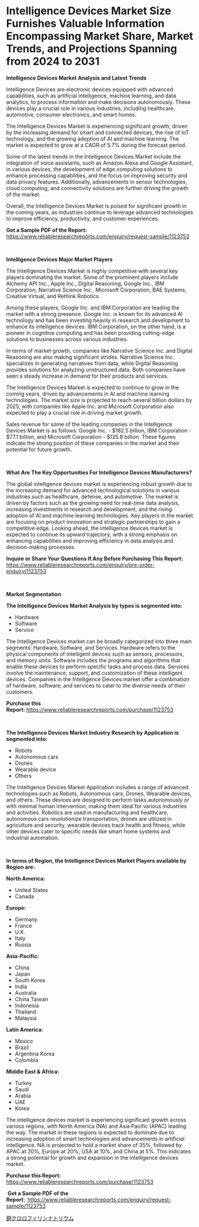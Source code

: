 <p><h1>Intelligence Devices Market Size Furnishes Valuable Information Encompassing Market Share, Market Trends, and Projections Spanning from 2024 to 2031</h1></p><p><strong>Intelligence Devices Market Analysis and Latest Trends</strong></p>
<p><p>Intelligence Devices are electronic devices equipped with advanced capabilities, such as artificial intelligence, machine learning, and data analytics, to process information and make decisions autonomously. These devices play a crucial role in various industries, including healthcare, automotive, consumer electronics, and smart homes.</p><p>The Intelligence Devices Market is experiencing significant growth, driven by the increasing demand for smart and connected devices, the rise of IoT technology, and the growing adoption of AI and machine learning. The market is expected to grow at a CAGR of 5.7% during the forecast period.</p><p>Some of the latest trends in the Intelligence Devices Market include the integration of voice assistants, such as Amazon Alexa and Google Assistant, in various devices, the development of edge computing solutions to enhance processing capabilities, and the focus on improving security and data privacy features. Additionally, advancements in sensor technologies, cloud computing, and connectivity solutions are further driving the growth of the market.</p><p>Overall, the Intelligence Devices Market is poised for significant growth in the coming years, as industries continue to leverage advanced technologies to improve efficiency, productivity, and customer experiences.</p></p>
<p><strong>Get a Sample PDF of the Report:&nbsp;</strong> <a href="https://www.reliableresearchreports.com/enquiry/request-sample/1123753">https://www.reliableresearchreports.com/enquiry/request-sample/1123753</a></p>
<p>&nbsp;</p>
<p><strong>Intelligence Devices Major Market Players</strong></p>
<p><p>The Intelligence Devices Market is highly competitive with several key players dominating the market. Some of the prominent players include Alchemy API Inc., Apple Inc., Digital Reasoning, Google Inc., IBM Corporation, Narrative Science Inc., Microsoft Corporation, BAE Systems, Creative Virtual, and Rethink Robotics.</p><p>Among these players, Google Inc. and IBM Corporation are leading the market with a strong presence. Google Inc. is known for its advanced AI technology and has been investing heavily in research and development to enhance its intelligence devices. IBM Corporation, on the other hand, is a pioneer in cognitive computing and has been providing cutting-edge solutions to businesses across various industries.</p><p>In terms of market growth, companies like Narrative Science Inc. and Digital Reasoning are also making significant strides. Narrative Science Inc. specializes in generating narratives from data, while Digital Reasoning provides solutions for analyzing unstructured data. Both companies have seen a steady increase in demand for their products and services.</p><p>The Intelligence Devices Market is expected to continue to grow in the coming years, driven by advancements in AI and machine learning technologies. The market size is projected to reach several billion dollars by 2025, with companies like Apple Inc. and Microsoft Corporation also expected to play a crucial role in driving market growth.</p><p>Sales revenue for some of the leading companies in the Intelligence Devices Market is as follows: Google Inc. - $182.5 billion, IBM Corporation - $77.1 billion, and Microsoft Corporation - $125.8 billion. These figures indicate the strong position of these companies in the market and their potential for future growth.</p></p>
<p>&nbsp;</p>
<p><strong>What Are The Key Opportunities For Intelligence Devices Manufacturers?</strong></p>
<p><p>The global intelligence devices market is experiencing robust growth due to the increasing demand for advanced technological solutions in various industries such as healthcare, defense, and automotive. The market is driven by factors such as the growing need for real-time data analysis, increasing investments in research and development, and the rising adoption of AI and machine learning technologies. Key players in the market are focusing on product innovation and strategic partnerships to gain a competitive edge. Looking ahead, the intelligence devices market is expected to continue its upward trajectory, with a strong emphasis on enhancing capabilities and improving efficiency in data analysis and decision-making processes.</p></p>
<p><strong>Inquire or Share Your Questions If Any Before Purchasing This Report:</strong> <a href="https://www.reliableresearchreports.com/enquiry/pre-order-enquiry/1123753">https://www.reliableresearchreports.com/enquiry/pre-order-enquiry/1123753</a></p>
<p>&nbsp;</p>
<p><strong>Market Segmentation</strong></p>
<p><strong>The Intelligence Devices Market Analysis by types is segmented into:</strong></p>
<p><ul><li>Hardware</li><li>Software</li><li>Service</li></ul></p>
<p><p>The Intelligence Devices market can be broadly categorized into three main segments: Hardware, Software, and Services. Hardware refers to the physical components of intelligent devices such as sensors, processors, and memory units. Software includes the programs and algorithms that enable these devices to perform specific tasks and process data. Services involve the maintenance, support, and customization of these intelligent devices. Companies in the Intelligence Devices market offer a combination of hardware, software, and services to cater to the diverse needs of their customers.</p></p>
<p><strong>Purchase this Report:&nbsp;</strong><a href="https://www.reliableresearchreports.com/purchase/1123753">https://www.reliableresearchreports.com/purchase/1123753</a></p>
<p>&nbsp;</p>
<p><strong>The Intelligence Devices Market Industry Research by Application is segmented into:</strong></p>
<p><ul><li>Robots</li><li>Autonomous cars</li><li>Drones</li><li>Wearable device</li><li>Others</li></ul></p>
<p><p>The Intelligence Devices Market Application includes a range of advanced technologies such as Robots, Autonomous cars, Drones, Wearable devices, and others. These devices are designed to perform tasks autonomously or with minimal human intervention, making them ideal for various industries and activities. Robotics are used in manufacturing and healthcare, autonomous cars revolutionize transportation, drones are utilized in agriculture and security, wearable devices track health and fitness, while other devices cater to specific needs like smart home systems and industrial automation.</p></p>
<p>&nbsp;</p>
<p><strong>In terms of Region, the Intelligence Devices Market Players available by Region are:</strong></p>
<p>
    <p> <strong> North America: </strong>
        <ul>
            <li>United States</li>
            <li>Canada</li>
        </ul>
        </p> 
    <p> <strong> Europe: </strong>
        <ul>
            <li>Germany</li>
            <li>France</li>
            <li>U.K.</li>
            <li>Italy</li>
            <li>Russia</li>
        </ul>
        </p> 
    <p> <strong> Asia-Pacific: </strong>
        <ul>
            <li>China</li>
            <li>Japan</li>
            <li>South Korea</li>
            <li>India</li>
            <li>Australia</li>
            <li>China Taiwan</li>
            <li>Indonesia</li>
            <li>Thailand</li>
            <li>Malaysia</li>
        </ul>
        </p> 
    <p> <strong> Latin America: </strong>
        <ul>
            <li>Mexico</li>
            <li>Brazil</li>
            <li>Argentina Korea</li>
            <li>Colombia</li>
        </ul>
        </p> 
    <p> <strong> Middle East & Africa: </strong>
        <ul>
            <li>Turkey</li>
            <li>Saudi</li>
            <li>Arabia</li>
            <li>UAE</li>
            <li>Korea</li>
        </ul>
    </p>
    </p>
<p><p>The intelligence devices market is experiencing significant growth across various regions, with North America (NA) and Asia Pacific (APAC) leading the way. The market in these regions is expected to dominate due to increasing adoption of smart technologies and advancements in artificial intelligence. NA is projected to hold a market share of 35%, followed by APAC at 30%, Europe at 20%, USA at 10%, and China at 5%. This indicates a strong potential for growth and expansion in the intelligence devices market.</p></p>
<p><strong>Purchase this Report: </strong><a href="https://www.reliableresearchreports.com/purchase/1123753">https://www.reliableresearchreports.com/purchase/1123753</a></p>
<p>&nbsp;<strong>Get a Sample PDF of the Report:&nbsp;&nbsp;</strong><a href="https://www.reliableresearchreports.com/enquiry/request-sample/1123753">https://www.reliableresearchreports.com/enquiry/request-sample/1123753</a></p>
<p><strong></strong></p>
<p><p><a href="https://github.com/mreklxf44233/Market-Research-Report-List-1/blob/main/96776499524.md">銅クロロフィリンナトリウム</a></p></p>